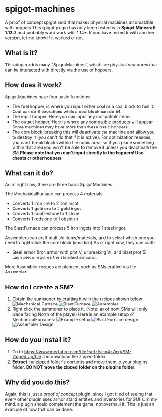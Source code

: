 # spigot-machines
A proof of concept spigot mod that makes physical machines automatable with hoppers
This spigot plugin has only been tested with **Spigot Minecraft 1.12.2** and probably wont work with 1.14+. 
If you have tested it with another version, let me know if it worked or not.

## What is it?
This plugin adds many "SpigotMachines", which are physical structures that can be interacted with 
directly via the use of hoppers.

## How does it work?
SpigotMachines have four basic functions: 
* The fuel hopper, is where you input either coal or a coal block to fuel it.
Coal can do 6 operations while a coal block can do 54.
* The input hopper. Here you can input any compatible items.
* The output hopper. Here is where any compatible products will appear
Some machines may have more than these basic hoppers.
* The core block, breaking this will deactivate the machine and allow you to 
destroy it (you can't do that if it is active).
For optimization reasons, you can't break blocks within the cubic area, so if 
you place something within that area you won't be able to remove it unless you
deactivate the SM
**Please note that you can't input directly to the hoppers! Use chests or other hoppers**


## What can it do?
As of right now, there are three basic SpigotMachines:

The MechanicalFurnace can process 4 materials:
* Converts 1 iron ore to 2 iron ingot
* Converts 1 gold ore to 2 gold ingot
* Converts 1 cobblestone to 1 stone
* Converts 1 redstone to 1 obsidian

The BlastFurnace can process 5 iron ingots into 1 steel ingot.

Assemblers can craft multiple items/materials, and to select which one you need to right-click the core block (obsidian)
As of right now, they can craft:
* Steel armor (Iron armor with prot V, unbreaking VI, and blast prot 5). Each piece requires the standard amound.

More Assembler recipes are planned, such as SMs crafted via the Assembler.

## How do I create a SM?
1. Obtain the summoner by crafting it with the recipes shown below:
![Mechanical Furnace](https://i.imgur.com/ZF5uQ2k.png)
![Blast Furnace](https://i.imgur.com/LBnhQQe.png)
![Assembler](https://i.imgur.com/a9rlbWt.png)
2. Right click the summoner to place it. (Note: as of now, SMs will only place facing North of the player)
Here is an example setup of MechanicalFurnaces:
![Example setup](https://i.imgur.com/M6XmZKV.png)
![Blast Furnace design](https://i.imgur.com/Ww6kBev.png)
![Assembler Design](https://i.imgur.com/Ebuwlh2.png)

## How do you install it?
1. Go to https://www.mediafire.com/file/carlzfsmn4z7mrj/SM-Zipped.zip/file and download the zipped folder.
2. **Extract** the zipped folder's contents and move them to your plugins folder. **DO NOT move the zipped folder on the plugins folder**.

## Why did you do this?
Again, this is just a *proof of concept* plugin, since I got tired of seeing that every other plugin uses armor stand entities and
inventories for GUI's. In my mind, a plugin should complement the game, not overhaul it. This is just an example of how that can be done.

